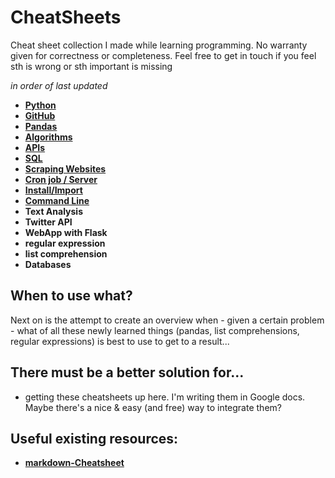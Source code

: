 # CheatSheets
Cheat sheet collection I made while learning programming. No warranty given for correctness or completeness. Feel free to get in touch if you feel sth is wrong or sth important is missing

*in order of last updated*

* [**Python**](https://docs.google.com/document/d/1rv_-MRK_ZrjOEs1LGT7QkLy6M9jfmiBc_2QcHkyaejE/pub)
* [**GitHub**](https://docs.google.com/document/d/1CQhNihzMZQpxwiCogqpEN2YLTJtsJKr9oNdvshwISa8/pub)
* [**Pandas**](https://docs.google.com/document/d/132xwnKOXgwkpGglbY8J44CCp0QHsaqNkAG9RTGDMQsA/pub)
* [**Algorithms**](https://docs.google.com/document/d/1-j6v45QeNnhF79prr-YkNMpI2DMHFhQfOHO5Aazp52g/edit)
* [**APIs**](https://docs.google.com/document/d/1FUhSxRpdc5MBpRcmSnHseZlaqZpWxhOTisZ7BBsYmiQ/pub)
* [**SQL**](https://docs.google.com/document/d/1BiJIcuf5XBtvwER-M-vTjmPu5jZN-qC9l7f_rf00-es/edit)
* [**Scraping Websites**](https://docs.google.com/document/d/1CR-b8g4m1VSKVsU_o7SlwVWzuKi5AcHTjfpPyXsgFME/pub)
* [**Cron job / Server**](https://docs.google.com/document/d/1jvMmCzNoFzV215sg0o-Tpfu8PoQTY--EogGLqMB2pnk/pub)
* [**Install/Import**](https://docs.google.com/document/d/1v4xAXfjRwtoNkxFPdC2uKa-BJamHa2DcGUXoyUBfisg/pub)
* [**Command Line**](https://docs.google.com/document/d/1lU0w_yBD-wzq-QtBKRr1BYCvyPXQ1y8jIxTKsQiN2NU/pub)
* **Text Analysis**
* **Twitter API**
* **WebApp with Flask**
* **regular expression**
* **list comprehension**
* **Databases**

## When to use what?
Next on is the attempt to create an overview when - given a certain problem - what of all these newly learned things (pandas, list comprehensions, regular expressions) is best to use to get to a result...

## There must be a better solution for...
- getting these cheatsheets up here. I'm writing them in Google docs. Maybe there's a nice & easy (and free) way to integrate them?

## Useful existing resources:
* [**markdown-Cheatsheet**](https://github.com/adam-p/markdown-here/wiki/Markdown-Cheatsheet)
